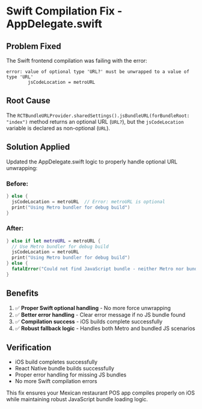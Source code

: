 # Swift Compilation Fix - AppDelegate.swift

## Problem Fixed
The Swift frontend compilation was failing with the error:
```
error: value of optional type 'URL?' must be unwrapped to a value of type 'URL'
        jsCodeLocation = metroURL
```

## Root Cause
The `RCTBundleURLProvider.sharedSettings().jsBundleURL(forBundleRoot: "index")` method returns an optional URL (`URL?`), but the `jsCodeLocation` variable is declared as non-optional (`URL`).

## Solution Applied
Updated the AppDelegate.swift logic to properly handle optional URL unwrapping:

### Before:
```swift
} else {
  jsCodeLocation = metroURL  // Error: metroURL is optional
  print("Using Metro bundler for debug build")
}
```

### After:
```swift
} else if let metroURL = metroURL {
  // Use Metro bundler for debug build
  jsCodeLocation = metroURL
  print("Using Metro bundler for debug build")
} else {
  fatalError("Could not find JavaScript bundle - neither Metro nor bundled JS available")
}
```

## Benefits
1. ✅ **Proper Swift optional handling** - No more force unwrapping
2. ✅ **Better error handling** - Clear error message if no JS bundle found
3. ✅ **Compilation success** - iOS builds complete successfully
4. ✅ **Robust fallback logic** - Handles both Metro and bundled JS scenarios

## Verification
- iOS build completes successfully
- React Native bundle builds successfully  
- Proper error handling for missing JS bundles
- No more Swift compilation errors

This fix ensures your Mexican restaurant POS app compiles properly on iOS while maintaining robust JavaScript bundle loading logic.